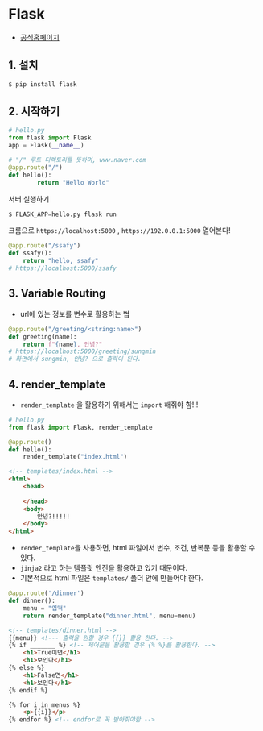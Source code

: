 # Flask

* [공식홈페이지](http://flask.pocoo.org/)

## 1. 설치

``` python
$ pip install flask
```

## 2. 시작하기

```python
# hello.py
from flask import Flask
app = Flask(__name__)

# "/" 루트 디렉토리를 뜻하며, www.naver.com
@app.route("/")
def hello():
    	return "Hello World"
```

서버 실행하기

``` python
$ FLASK_APP=hello.py flask run
```

크롬으로 `https://localhost:5000` , `https://192.0.0.1:5000` 열어본다!

``` python
@app.route("/ssafy")
def ssafy():
    return "hello, ssafy"
# https://localhost:5000/ssafy
```

## 3. Variable Routing

* url에 있는 정보를 변수로 활용하는 법

```python
@app.route("/greeting/<string:name>")
def greeting(name):
    return f"{name}, 안녕?"
# https://localhost:5000/greeting/sungmin
# 화면에서 sungmin, 안녕? 으로 출력이 된다.
```

## 4. render_template

* `render_template` 을 활용하기 위해서는 `import` 해줘야 함!!!

``` python
# hello.py
from flask import Flask, render_template

@app.route()
def hello():
    render_template("index.html")
```

``` html
<!-- templates/index.html -->
<html>
    <head>
        
    </head>
    <body>
        안녕?!!!!!
    </body>
</html>
```

* `render_template`을 사용하면, html 파일에서 변수, 조건, 반복문 등을 활용할 수 있다.
* `jinja2` 라고 하는 템플릿 엔진을 활용하고 있기 때문이다.
* 기본적으로 html 파일은 `templates/` 폴더 안에 만들어야 한다.

``` python
@app.route('/dinner')
def dinner():
    menu = "엽떡"
    return render_template("dinner.html", menu=menu)
```

``` html
<!-- templates/dinner.html -->
{{menu}} <!--- 출력을 원할 경우 {{}} 활용 한다. -->
{% if _______ %} <!-- 제어문을 활용할 경우 {% %}를 활용한다. -->
	<h1>True이면</h1>
	<h1>보인다</h1>
{% else %}
	<h1>False면</h1>
	<h1>보인다</h1>
{% endif %}

{% for i in menus %}
	<p>{{i}}</p>
{% endfor %} <!-- endfor로 꼭 받아줘야함 -->
```





